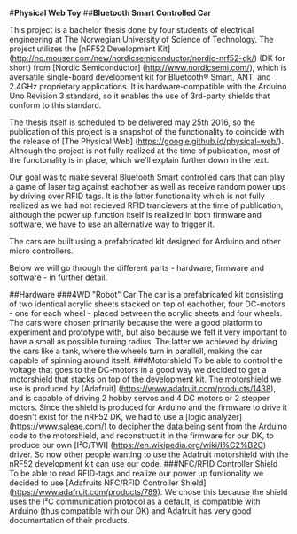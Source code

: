 #**Physical Web Toy**
##**Bluetooth Smart Controlled Car**

This project is a bachelor thesis done by four students of electrical engineering at The Norwegian University of Science of Technology.
The project utilizes the [nRF52 Development Kit] (http://no.mouser.com/new/nordicsemiconductor/nordic-nrf52-dk/) (DK for short) from [Nordic Semiconductor] (http://www.nordicsemi.com/), which is aversatile single-board development kit for Bluetooth® Smart, ANT, and 2.4GHz proprietary applications. It is hardware-compatible with the Arduino Uno Revision 3 standard, so it  enables the use of 3rd-party shields that conform to this standard.

The thesis itself is scheduled to be delivered may 25th 2016, so the publication of this project is a snapshot of the functionality to coincide with the release of [The Physical Web] (https://google.github.io/physical-web/). Although the project is not fully realized at the time of publication, most of the functonality is in place, which we'll explain further down in the text.

Our goal was to make several Bluetooth Smart controlled cars that can play a game of laser tag against eachother as well as receive random power ups by driving over RFID tags. It is the latter functionality which is not fully realized as we had not recieved RFID trancievers at the time of publication, although the power up function itself is realized in both firmware and software, we have to use an alternative way to trigger it.

The cars are built using a prefabricated kit designed for Arduino and other micro controllers.

Below we will go through the different parts - hardware, firmware and software - in further detail.

##Hardware
###4WD "Robot" Car
The car is a prefabricated kit consisting of two identical acrylic sheets stacked on top of eachother, four DC-motors - one for each wheel - placed between the acrylic sheets and four wheels. The cars were chosen primarily because the were a good platform to experiment and prototype with, but also because we felt it very important to have a small as possible turning radius. The latter we achieved by driving the cars like a tank, where the wheels turn in parallell, making the car capable of spinning around itself.
###Motorshield
To be able to control the voltage that goes to the DC-motors in a good way we decided to get a motorshield that stacks on top of the development kit. The motorshield we use is produced by [Adafruit] (https://www.adafruit.com/products/1438), and is capable of driving 2 hobby servos and 4 DC motors or 2 stepper motors. Since the shield is produced for Arduino and the firmware to drive it doesn't exist for the nRF52 DK, we had to use a [logic analyzer] (https://www.saleae.com/) to decipher the data being sent from the Arduino code to the motorshield, and reconstruct it in the firmware for our DK, to produce our own [I²C/TWI] (https://en.wikipedia.org/wiki/I%C2%B2C) driver. So now other people wanting to use the Adafruit motorshield with the nRF52 development kit can use our code.
###NFC/RFID Controller Shield
To be able to read RFID-tags and realize our power up funtionality we decided to use [Adafruits NFC/RFID Controller Shield] (https://www.adafruit.com/products/789). We chose this because the shield uses the I²C communication protocol as a default, is compatible with Arduino (thus compatible with our DK) and Adafruit has very good documentation of their products.




